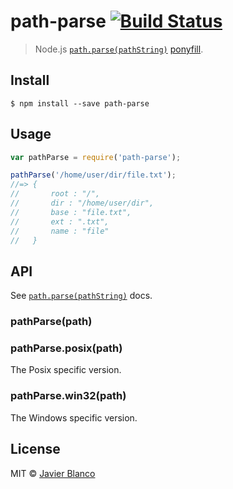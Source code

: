 # path-parse [![Build Status](https://travis-ci.org/jbgutierrez/path-parse.svg?branch=master)](https://travis-ci.org/jbgutierrez/path-parse)

> Node.js [`path.parse(pathString)`](https://nodejs.org/api/path.html#path_path_parse_pathstring) [ponyfill](https://ponyfill.com).

## Install

```
$ npm install --save path-parse
```

## Usage

```js
var pathParse = require('path-parse');

pathParse('/home/user/dir/file.txt');
//=> {
//       root : "/",
//       dir : "/home/user/dir",
//       base : "file.txt",
//       ext : ".txt",
//       name : "file"
//   }
```

## API

See [`path.parse(pathString)`](https://nodejs.org/api/path.html#path_path_parse_pathstring) docs.

### pathParse(path)

### pathParse.posix(path)

The Posix specific version.

### pathParse.win32(path)

The Windows specific version.

## License

MIT © [Javier Blanco](//jbgutierrez.info)

